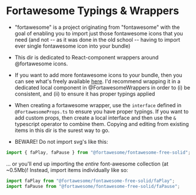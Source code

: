 # Fortawesome Typings & Wrappers

-   "fortawesome" is a project originating from "fontawesome" with the goal of enabling you to import just those fontawesome icons that you need (and not -- as it was done in the old school -- having to import ever single fontawesome icon into your bundle)

-   This dir is dedicated to React-component wrappers around @fortawesome icons.

-   If you want to add more fontawesome icons to your bundle, then you can see what's freely available [here](https://fontawesome.com/icons?d=gallery). I'd recommend wrapping it in a dedicated local component in @FortawesomeWrappers in order to (i) be consistent, and (ii) to ensure it has proper typings applied

-   When creating a fortawesome wrapper, use the `interface` defined in `@FortawesomeProps.ts` to ensure you have proper typings. If you want to add custom props, then create a local interface and then use the `&` typescript operator to combine them. Copying and editing from existing items in this dir is the surest way to go.

-   BEWARE! Do not import svg's like this:

```ts
import { faPlay, faPause } from "@fortawesome/fontawesome-free-solid";
```

... or you'll end up importing the _entire_ font-awesome collection (at ~0.5Mb)! Instead, import items individually like so:

```ts
import faPlay from "@fortawesome/fontawesome-free-solid/faPlay";
import faPause from "@fortawesome/fontawesome-free-solid/faPause";
```

